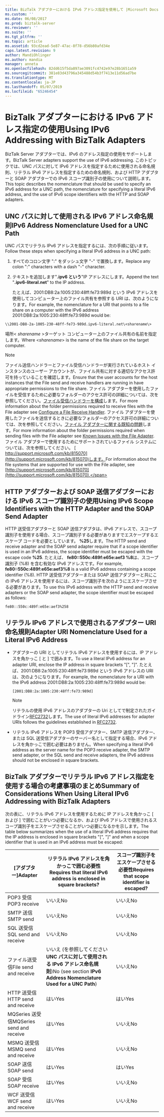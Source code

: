 ```yaml
---
title: BizTalk アダプターにおける IPv6 アドレス指定を使用して |Microsoft Docs
ms.custom: ''
ms.date: 06/08/2017
ms.prod: biztalk-server
ms.reviewer: ''
ms.suite: ''
ms.tgt_pltfrm: ''
ms.topic: article
ms.assetid: 93cd2ead-5e87-47ac-8f78-d56b80afd34e
caps.latest.revision: 9
author: MandiOhlinger
ms.author: mandia
manager: anneta
ms.openlocfilehash: 82dd615f5da897ae3091fc4742e97e28b1651a59
ms.sourcegitcommit: 381e83d43796a345488d54b3f7413e11d56ad7be
ms.translationtype: MT
ms.contentlocale: ja-JP
ms.lasthandoff: 05/07/2019
ms.locfileid: "65246454"
---
```

# <a name="using-ipv6-addressing-with-biztalk-adapters"></a><span data-ttu-id="a5574-102">BizTalk アダプターにおける IPv6 アドレス指定の使用</span><span class="sxs-lookup"><span data-stu-id="a5574-102">Using IPv6 Addressing with BizTalk Adapters</span></span>
<span data-ttu-id="a5574-103">BizTalk Server アダプターでは、IPv6 のアドレス指定の使用をサポートします。</span><span class="sxs-lookup"><span data-stu-id="a5574-103">BizTalk Server adapters support the use of IPv6 addressing.</span></span> <span data-ttu-id="a5574-104">このトピックでは、UNC パスに対して IPv6 アドレスを指定するために使用される命名規則、リテラル IPv6 アドレスを指定するための命名規則、および HTTP アダプターと SOAP アダプターでの IPv6 スコープ識別子の使用について説明します。</span><span class="sxs-lookup"><span data-stu-id="a5574-104">This topic describes the nomenclature that should be used to specify an IPv6 address for a UNC path, the nomenclature for specifying a literal IPv6 address, and the use of IPv6 scope identifiers with the HTTP and SOAP adapters.</span></span>  
  
## <a name="ipv6-address-nomenclature-used-for-a-unc-path"></a><span data-ttu-id="a5574-105">UNC パスに対して使用される IPv6 アドレス命名規則</span><span class="sxs-lookup"><span data-stu-id="a5574-105">IPv6 Address Nomenclature Used for a UNC Path</span></span>  
 <span data-ttu-id="a5574-106">UNC パスでリテラル IPv6 アドレスを指定するには、次の手順に従います。</span><span class="sxs-lookup"><span data-stu-id="a5574-106">Follow these steps when specifying a literal IPv6 address in a UNC path:</span></span>  
  
1. <span data-ttu-id="a5574-107">すべてのコロン文字 ":" をダッシュ文字 "-" で置換します。</span><span class="sxs-lookup"><span data-stu-id="a5574-107">Replace any colon ":" characters with a dash "-" character.</span></span>  
  
2. <span data-ttu-id="a5574-108">テキストを追加します"**.ipv6 という**"IP アドレスにします。</span><span class="sxs-lookup"><span data-stu-id="a5574-108">Append the text "**.ipv6-literal.net**" to the IP address.</span></span>  
  
   <span data-ttu-id="a5574-109">たとえば、2001:DB8:2a:1005:230:48ff:fe73:989d という IPv6 アドレスを使用してコンピューター上のファイル共有を参照する URI は、次のようになります。</span><span class="sxs-lookup"><span data-stu-id="a5574-109">For example, the nomenclature for a URI that points to a file share on a computer with the IPv6 address 2001:DB8:2a:1005:230:48ff:fe73:989d would be:</span></span>  
  
```  
\\2001-DB8-2a-1005-230-48ff-fe73-989d.ipv6-literal.net\<sharename\>  
```  
  
 <span data-ttu-id="a5574-110">場所\< *sharename* \>ターゲット コンピューター上のファイル共有の名前を指定します。</span><span class="sxs-lookup"><span data-stu-id="a5574-110">Where \<*sharename*\> is the name of the file share on the target computer.</span></span>  
  
> [!NOTE]
>  <span data-ttu-id="a5574-111">ファイル送信ハンドラーとファイル受信ハンドラーが実行されているホスト インスタンスのユーザー アカウントが、ファイル共有に対する適切なアクセス許可を持っていることを確認します。</span><span class="sxs-lookup"><span data-stu-id="a5574-111">Ensure that the user accounts for the host instances that the File send and receive handlers are running in have appropriate permissions to the file share.</span></span> <span data-ttu-id="a5574-112">ファイル アダプターを使用したファイルを受信するために必要なフォルダーのアクセス許可の詳細については、次を参照してください。[ファイル受信ハンドラーを構成](../core/configure-the-file-adapter.md)します。</span><span class="sxs-lookup"><span data-stu-id="a5574-112">For more information about the folder permissions required to receive files with the File adapter see [Configure a File Receive Handler](../core/configure-the-file-adapter.md).</span></span> <span data-ttu-id="a5574-113">ファイル アダプターを使用したファイルを送信するときに必要なフォルダーのアクセス許可の詳細については、次を参照してください。[ファイル アダプターに関する既知の問題](../core/known-issues-with-the-file-adapter.md)します。</span><span class="sxs-lookup"><span data-stu-id="a5574-113">For more information about the folder permissions required when sending files with the File adapter see [Known Issues with the File Adapter](../core/known-issues-with-the-file-adapter.md).</span></span> <span data-ttu-id="a5574-114">ファイル アダプターで使用するためにサポートされているファイル システムについては、次を参照してください。 [ http://support.microsoft.com/kb/815070](http://support.microsoft.com/kb/815070)します。</span><span class="sxs-lookup"><span data-stu-id="a5574-114">For information about the file systems that are supported for use with the File adapter, see [http://support.microsoft.com/kb/815070](http://support.microsoft.com/kb/815070).</span></span>  
  
## <a name="using-ipv6-scope-identifiers-with-the-http-adapter-and-the-soap-send-adapter"></a><span data-ttu-id="a5574-115">HTTP アダプターおよび SOAP 送信アダプターにおける IPv6 スコープ識別子の使用</span><span class="sxs-lookup"><span data-stu-id="a5574-115">Using IPv6 Scope Identifiers with the HTTP Adapter and the SOAP Send Adapter</span></span>  
 <span data-ttu-id="a5574-116">HTTP 送受信アダプターと SOAP 送信アダプタは、IPv6 アドレスで、スコープ識別子を使用する場合、スコープ識別子する必要がありますでエスケープするエスケープ コードを必要としています。 **%25**します。</span><span class="sxs-lookup"><span data-stu-id="a5574-116">The HTTP send and receive adapter and the SOAP send adapter require that if a scope identifier is used in an IPv6 address, the scope identifier must be escaped with the escape code **%25**.</span></span> <span data-ttu-id="a5574-117">たとえば、 **fe80::550c:489f:e65e:aef3 %8**は、スコープ識別子 (%8) を含む有効な IPv6 アドレスです。</span><span class="sxs-lookup"><span data-stu-id="a5574-117">For example, **fe80::550c:489f:e65e:aef3%8** is a valid IPv6 address containing a scope identifier (%8).</span></span> <span data-ttu-id="a5574-118">HTTP 送受信アダプターまたは SOAP 送信アダプターと共にこの IPv6 アドレスを使用するには、スコープ識別子を次のようにエスケープさせる必要があります。</span><span class="sxs-lookup"><span data-stu-id="a5574-118">To use this IPv6 address with the HTTP send and receive adapters or the SOAP send adapter, the scope identifier must be escaped as follows:</span></span>  
  
```  
fe80::550c:489f:e65e:aef3%258  
```  
  
## <a name="adapter-uri-nomenclature-used-for-a-literal-ipv6-address"></a><span data-ttu-id="a5574-119">リテラル IPv6 アドレスで使用されるアダプター URI 命名規則</span><span class="sxs-lookup"><span data-stu-id="a5574-119">Adapter URI Nomenclature Used for a Literal IPv6 Address</span></span>  
  
-   <span data-ttu-id="a5574-120">アダプターの URI としてリテラル IPv6 アドレスを使用するには、IP アドレスを角かっこ [ と ] で囲みます。</span><span class="sxs-lookup"><span data-stu-id="a5574-120">To use a literal IPv6 address for an adapter URI, enclose the IP address in square brackets "[", "]".</span></span> <span data-ttu-id="a5574-121">たとえば、2001:DB8:2a:1005:230:48ff:fe73:989d という IPv6 アドレスの URI は、次のようになります。</span><span class="sxs-lookup"><span data-stu-id="a5574-121">For example, the nomenclature for a URI with the IPv6 address 2001:DB8:2a:1005:230:48ff:fe73:989d would be:</span></span>  
  
    ```  
    [2001:DB8:2a:1005:230:48ff:fe73:989d]  
    ```  
  
    > [!NOTE]
    >  <span data-ttu-id="a5574-122">リテラルの使用 IPv6 アドレスのアダプターの Uri としてで制定されたガイドライン[RFC2732](http://go.microsoft.com/fwlink/?LinkId=90375)します。</span><span class="sxs-lookup"><span data-stu-id="a5574-122">The use of literal IPv6 addresses for adapter URIs follows the guidelines established in [RFC2732](http://go.microsoft.com/fwlink/?LinkId=90375).</span></span>  
  
-   <span data-ttu-id="a5574-123">リテラル IPv6 アドレスを POP3 受信アダプター、SMTP 送信アダプター、または SQL 送受信アダプターのサーバー名として指定する場合、IPv6 アドレスを角かっこで囲む必要はありません。</span><span class="sxs-lookup"><span data-stu-id="a5574-123">When specifying a literal IPv6 address as the server name for the POP3 receive adapter, the SMTP send adapter, or the SQL send and receive adapters, the IPv6 address should not be enclosed in square brackets.</span></span>  
  
## <a name="summary-of-considerations-when-using-literal-ipv6-addressing-with-biztalk-adapters"></a><span data-ttu-id="a5574-124">BizTalk アダプターでリテラル IPv6 アドレス指定を使用する場合の考慮事項のまとめ</span><span class="sxs-lookup"><span data-stu-id="a5574-124">Summary of Considerations When Using Literal IPv6 Addressing with BizTalk Adapters</span></span>  
 <span data-ttu-id="a5574-125">次の表に、リテラル IPv6 アドレスを使用するために IP アドレスを角かっこ [ および ] で囲むことがいつ必要になるか、および IPv6 アドレスで使用されるスコープ識別子をエスケープさせることがいつ必要になるかを示します。</span><span class="sxs-lookup"><span data-stu-id="a5574-125">The table below summarizes when the use of a literal IPv6 address requires that the IP address is enclosed in square brackets "[", "]" and when a scope identifier that is used in an IPv6 address must be escaped:</span></span>  
  
|<span data-ttu-id="a5574-126">[アダプター]</span><span class="sxs-lookup"><span data-stu-id="a5574-126">Adapter</span></span>|<span data-ttu-id="a5574-127">リテラル IPv6 アドレスを角かっこで囲む必要性</span><span class="sxs-lookup"><span data-stu-id="a5574-127">Requires that literal IPv6 address is enclosed in square brackets?</span></span>|<span data-ttu-id="a5574-128">スコープ識別子をエスケープさせる必要性</span><span class="sxs-lookup"><span data-stu-id="a5574-128">Requires that scope identifier is escaped?</span></span>|  
|---|---|---|  
|<span data-ttu-id="a5574-129">POP3 受信</span><span class="sxs-lookup"><span data-stu-id="a5574-129">POP3 receive</span></span>|<span data-ttu-id="a5574-130">いいえ</span><span class="sxs-lookup"><span data-stu-id="a5574-130">No</span></span>|<span data-ttu-id="a5574-131">いいえ</span><span class="sxs-lookup"><span data-stu-id="a5574-131">No</span></span>|  
|<span data-ttu-id="a5574-132">SMTP 送信</span><span class="sxs-lookup"><span data-stu-id="a5574-132">SMTP send</span></span>|<span data-ttu-id="a5574-133">いいえ</span><span class="sxs-lookup"><span data-stu-id="a5574-133">No</span></span>|<span data-ttu-id="a5574-134">いいえ</span><span class="sxs-lookup"><span data-stu-id="a5574-134">No</span></span>|  
|<span data-ttu-id="a5574-135">SQL 送受信</span><span class="sxs-lookup"><span data-stu-id="a5574-135">SQL send and receive</span></span>|<span data-ttu-id="a5574-136">いいえ</span><span class="sxs-lookup"><span data-stu-id="a5574-136">No</span></span>|<span data-ttu-id="a5574-137">いいえ</span><span class="sxs-lookup"><span data-stu-id="a5574-137">No</span></span>|  
|<span data-ttu-id="a5574-138">ファイル送受信</span><span class="sxs-lookup"><span data-stu-id="a5574-138">File send and receive</span></span>|<span data-ttu-id="a5574-139">いいえ (を参照してください**UNC パスに対して使用される IPv6 アドレス命名規則**)</span><span class="sxs-lookup"><span data-stu-id="a5574-139">No (see section **IPv6 Address Nomenclature Used for a UNC Path**)</span></span>|<span data-ttu-id="a5574-140">いいえ</span><span class="sxs-lookup"><span data-stu-id="a5574-140">No</span></span>|  
|<span data-ttu-id="a5574-141">HTTP 送受信</span><span class="sxs-lookup"><span data-stu-id="a5574-141">HTTP send and receive</span></span>|<span data-ttu-id="a5574-142">はい</span><span class="sxs-lookup"><span data-stu-id="a5574-142">Yes</span></span>|<span data-ttu-id="a5574-143">はい</span><span class="sxs-lookup"><span data-stu-id="a5574-143">Yes</span></span>|  
|<span data-ttu-id="a5574-144">MQSeries 送受信</span><span class="sxs-lookup"><span data-stu-id="a5574-144">MQSeries send and receive</span></span>|<span data-ttu-id="a5574-145">はい</span><span class="sxs-lookup"><span data-stu-id="a5574-145">Yes</span></span>|<span data-ttu-id="a5574-146">いいえ</span><span class="sxs-lookup"><span data-stu-id="a5574-146">No</span></span>|  
|<span data-ttu-id="a5574-147">MSMQ 送受信</span><span class="sxs-lookup"><span data-stu-id="a5574-147">MSMQ send and receive</span></span>|<span data-ttu-id="a5574-148">はい</span><span class="sxs-lookup"><span data-stu-id="a5574-148">Yes</span></span>|<span data-ttu-id="a5574-149">いいえ</span><span class="sxs-lookup"><span data-stu-id="a5574-149">No</span></span>|  
|<span data-ttu-id="a5574-150">SOAP 送信</span><span class="sxs-lookup"><span data-stu-id="a5574-150">SOAP send</span></span>|<span data-ttu-id="a5574-151">はい</span><span class="sxs-lookup"><span data-stu-id="a5574-151">Yes</span></span>|<span data-ttu-id="a5574-152">はい</span><span class="sxs-lookup"><span data-stu-id="a5574-152">Yes</span></span>|  
|<span data-ttu-id="a5574-153">SOAP 受信</span><span class="sxs-lookup"><span data-stu-id="a5574-153">SOAP receive</span></span>|<span data-ttu-id="a5574-154">はい</span><span class="sxs-lookup"><span data-stu-id="a5574-154">Yes</span></span>|<span data-ttu-id="a5574-155">いいえ</span><span class="sxs-lookup"><span data-stu-id="a5574-155">No</span></span>|  
|<span data-ttu-id="a5574-156">WCF 送受信</span><span class="sxs-lookup"><span data-stu-id="a5574-156">WCF send and receive</span></span>|<span data-ttu-id="a5574-157">はい</span><span class="sxs-lookup"><span data-stu-id="a5574-157">Yes</span></span>|<span data-ttu-id="a5574-158">いいえ</span><span class="sxs-lookup"><span data-stu-id="a5574-158">No</span></span>|